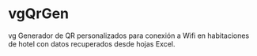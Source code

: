 # vgQrGen
vg Generador de QR personalizados para conexión a Wifi en habitaciones de hotel con datos recuperados desde hojas Excel.
